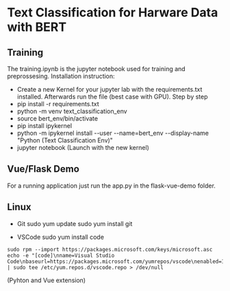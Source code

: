 # Text Classification for Harware Data with BERT
## Training
The training.ipynb is the jupyter notebook used for training and preprossesing. Installation instruction:
- Create a new Kernel for your jupyter lab with the requirements.txt installed. Afterwards run the file (best case with GPU).
Step by step
- pip install -r requirements.txt
- python -m venv text_classification_env
- source bert_env/bin/activate
- pip install ipykernel
- python -m ipykernel install --user --name=bert_env --display-name "Python (Text Classification Env)"
- jupyter notebook (Launch with the new kernel)
## Vue/Flask Demo
For a running application just run the app.py in the flask-vue-demo folder.

## Linux
- Git
sudo yum update
sudo yum install git

- VSCode
sudo yum install code
```
sudo rpm --import https://packages.microsoft.com/keys/microsoft.asc
echo -e "[code]\nname=Visual Studio Code\nbaseurl=https://packages.microsoft.com/yumrepos/vscode\nenabled=1\ngpgcheck=1\ngpgkey=https://packages.microsoft.com/keys/microsoft.asc" | sudo tee /etc/yum.repos.d/vscode.repo > /dev/null
```
(Pyhton and Vue extension)